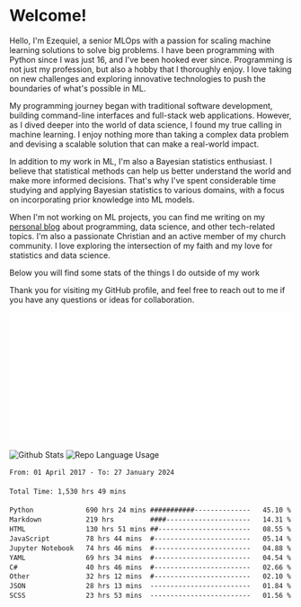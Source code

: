 # Welcome!

Hello, I'm Ezequiel, a senior MLOps with a passion for scaling machine learning solutions to solve big problems. I have been programming with Python since I was just 16, and I've been hooked ever since. Programming is not just my profession, but also a hobby that I thoroughly enjoy. I love taking on new challenges and exploring innovative technologies to push the boundaries of what's possible in ML.

My programming journey began with traditional software development, building command-line interfaces and full-stack web applications. However, as I dived deeper into the world of data science, I found my true calling in machine learning. I enjoy nothing more than taking a complex data problem and devising a scalable solution that can make a real-world impact.

In addition to my work in ML, I'm also a Bayesian statistics enthusiast. I believe that statistical methods can help us better understand the world and make more informed decisions. That's why I've spent considerable time studying and applying Bayesian statistics to various domains, with a focus on incorporating prior knowledge into ML models.

When I'm not working on ML projects, you can find me writing on my [personal blog](https://elc.github.io) about programming, data science, and other tech-related topics. I'm also a passionate Christian and an active member of my church community. I love exploring the intersection of my faith and my love for statistics and data science.

Below you will find some stats of the things I do outside of my work

Thank you for visiting my GitHub profile, and feel free to reach out to me if you have any questions or ideas for collaboration.

![RSS Feed](metrics.plugin.rss.svg)

![Github Stats](https://github-readme-stats.vercel.app/api?username=elc&show_icons=true&theme=gruvbox&border_radius=20&include_all_commits=true&count_private=true&card_width=450) ![Repo Language Usage](https://github-readme-stats.vercel.app/api/top-langs?username=elc&show_icons=true&theme=gruvbox&border_radius=20&include_all_commits=true&count_private=true&layout=compact&langs_count=5&card_width=400)


<!--START_SECTION:waka-->

```txt
From: 01 April 2017 - To: 27 January 2024

Total Time: 1,530 hrs 49 mins

Python             690 hrs 24 mins ###########--------------   45.10 %
Markdown           219 hrs         ####---------------------   14.31 %
HTML               130 hrs 51 mins ##-----------------------   08.55 %
JavaScript         78 hrs 44 mins  #------------------------   05.14 %
Jupyter Notebook   74 hrs 46 mins  #------------------------   04.88 %
YAML               69 hrs 34 mins  #------------------------   04.54 %
C#                 40 hrs 46 mins  #------------------------   02.66 %
Other              32 hrs 12 mins  #------------------------   02.10 %
JSON               28 hrs 13 mins  -------------------------   01.84 %
SCSS               23 hrs 53 mins  -------------------------   01.56 %
```

<!--END_SECTION:waka-->
